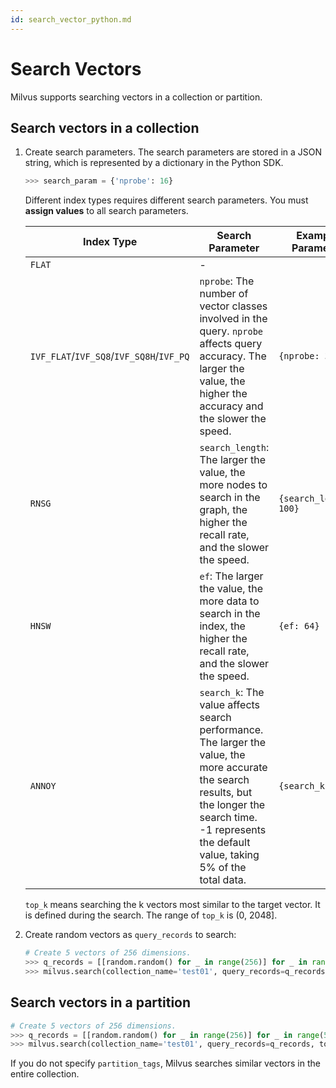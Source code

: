 ```yaml
---
id: search_vector_python.md
---
```


# Search Vectors

Milvus supports searching vectors in a collection or partition.

## Search vectors in a collection

1. Create search parameters. The search parameters are stored in a JSON string, which is represented by a dictionary in the Python SDK.

   ```python
   >>> search_param = {'nprobe': 16}
   ```

   <div class="alert note">
   Different index types requires different search parameters. You must <b>assign values</b> to all search parameters.
   </div>

   | Index Type | Search Parameter | Example Parameter | Range |
   | ---------- | --------------- | ----------------- | ----- |
   | `FLAT` | - | | - |
   | `IVF_FLAT`/`IVF_SQ8`/`IVF_SQ8H`/`IVF_PQ` | `nprobe`: The number of vector classes involved in the query. `nprobe` affects query accuracy. The larger the value, the higher the accuracy and the slower the speed.         | `{nprobe: 32}`         | CPU: [1, nlist] </br> GPU: [1, min(2048, nlist)]   |
   | `RNSG`                                | `search_length`: The larger the value, the more nodes to search in the graph, the higher the recall rate, and the slower the speed.                         | `{search_length: 100}` | [10, 300]      |
   | `HNSW`                               | `ef`: The larger the value, the more data to search in the index, the higher the recall rate, and the slower the speed.                                    | `{ef: 64}`            | [`top_k`, 4096] |
   | `ANNOY`                              | `search_k`: The value affects search performance. The larger the value, the more accurate the search results, but the longer the search time.</br>-1 represents the default value, taking 5% of the total data. | `{search_k: -1}`    | {-1} ∪ [`top_k`, n × n_trees] |

   <div class="alert note">
   <code>top_k</code> means searching the k vectors most similar to the target vector. It is defined during the search. The range of <code>top_k</code> is (0, 2048].
   </div>

2. Create random vectors as `query_records` to search:

   ```python
   # Create 5 vectors of 256 dimensions.
   >>> q_records = [[random.random() for _ in range(256)] for _ in range(5)]
   >>> milvus.search(collection_name='test01', query_records=q_records, top_k=2, params=search_param)
   ```

## Search vectors in a partition

```python
# Create 5 vectors of 256 dimensions.
>>> q_records = [[random.random() for _ in range(256)] for _ in range(5)]
>>> milvus.search(collection_name='test01', query_records=q_records, top_k=1, partition_tags=['tag01'], params=search_param)
```

<div class="alert note">
If you do not specify <code>partition_tags</code>, Milvus searches similar vectors in the entire collection.
</div>